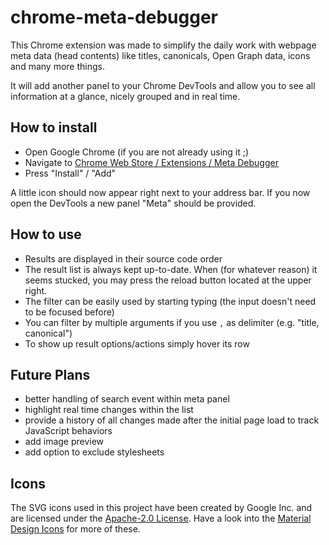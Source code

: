 chrome-meta-debugger
====================

This Chrome extension was made to simplify the daily work with webpage meta data (head contents) like
titles, canonicals, Open Graph data, icons and many more things.

It will add another panel to your Chrome DevTools and allow you to see all information at a glance, nicely grouped
and in real time.


How to install
--------------

- Open Google Chrome (if you are not already using it ;)
- Navigate to [Chrome Web Store / Extensions / Meta Debugger](https://chrome.google.com/webstore/detail/meta-debugger/jfpdemgdamgplelnlmaecbonkfgfgomp)
- Press "Install" / "Add"

A little icon should now appear right next to your address bar.
If you now open the DevTools a new panel "Meta" should be provided.


How to use
----------

- Results are displayed in their source code order
- The result list is always kept up-to-date. When (for whatever reason) it seems stucked,
  you may press the reload button located at the upper right.
- The filter can be easily used by starting typing (the input doesn't need to be focused before)
- You can filter by multiple arguments if you use `,` as delimiter (e.g. "title, canonical")
- To show up result options/actions simply hover its row


Future Plans
------------

- better handling of search event within meta panel
- highlight real time changes within the list
- provide a history of all changes made after the initial page load to track JavaScript behaviors
- add image preview
- add option to exclude stylesheets


Icons
-----

The SVG icons used in this project have been created by Google Inc. and
are licensed under the [Apache-2.0 License](https://github.com/google/material-design-icons/blob/master/LICENSE).
Have a look into the [Material Design Icons](https://github.com/google/material-design-icons) for more of these.
